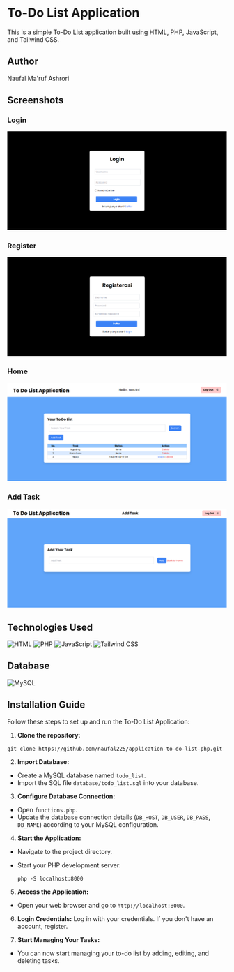 # To-Do List Application

This is a simple To-Do List application built using HTML, PHP, JavaScript, and Tailwind CSS.

## Author
Naufal Ma'ruf Ashrori

## Screenshots
### Login
![Login](screenshot/login.png)

### Register
![Register](screenshot/register.png)

### Home
![Home](screenshot/dashboard.png)

### Add Task
![Add Task](screenshot/add.png)

## Technologies Used
  ![HTML](https://img.shields.io/badge/-HTML5-E34F26?logo=html5&logoColor=white&style=for-the-badge)
  ![PHP](https://img.shields.io/badge/-PHP-777BB4?logo=php&logoColor=white&style=for-the-badge)
  ![JavaScript](https://img.shields.io/badge/-JavaScript-F7DF1E?logo=javascript&logoColor=black&style=for-the-badge)
  ![Tailwind CSS](https://img.shields.io/badge/-Tailwind%20CSS-38B2AC?logo=tailwind-css&logoColor=white&style=for-the-badge)

## Database
  ![MySQL](https://img.shields.io/badge/-MySQL-4479A1?logo=mysql&logoColor=white&style=for-the-badge)

## Installation Guide
Follow these steps to set up and run the To-Do List Application:

1. **Clone the repository:**
  ```
  git clone https://github.com/naufal225/application-to-do-list-php.git
  ```


2. **Import Database:**
- Create a MySQL database named `todo_list`.
- Import the SQL file `database/todo_list.sql` into your database.

3. **Configure Database Connection:**
- Open `functions.php`.
- Update the database connection details (`DB_HOST`, `DB_USER`, `DB_PASS`, `DB_NAME`) according to your MySQL configuration.

4. **Start the Application:**
- Navigate to the project directory.
- Start your PHP development server:
  
  ```
  php -S localhost:8000
  ```

5. **Access the Application:**
- Open your web browser and go to  `http://localhost:8000`.

6. **Login Credentials:**
Log in with your credentials. If you don't have an account, register.

7. **Start Managing Your Tasks:**
- You can now start managing your to-do list by adding, editing, and deleting tasks.
